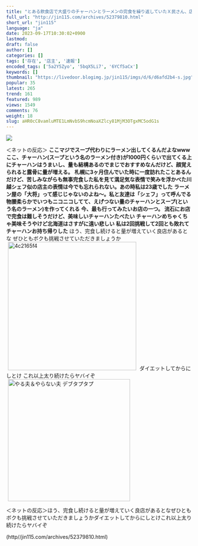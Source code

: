 ```yaml
---
title: "とある飲食店で大盛りのチャーハンとラーメンの完食を繰り返していたＸ民さん、店主に存在をマークされてヤバイことになるｗｗｗｗｗ "
full_url: "http://jin115.com/archives/52379810.html"
short_url: "jin115"
language: "ja"
date: 2023-09-17T10:30:02+0900
lastmod: 
draft: false
author: []
categories: []
tags: ['存在', '店主', '速報']
encoded_tags: ['5a2Y5Zyo', '5bqX5Li7', '6YCf5aCx']
keywords: []
thumbnail: "https://livedoor.blogimg.jp/jin115/imgs/d/6/d6afd2b4-s.jpg"
popular: 35
latest: 265
trend: 161
featured: 989
views: 1549
comments: 76
weight: 18
slug: aHR0cC8vamluMTE1LmNvbS9hcmNoaXZlcy81MjM3OTgxMC5odG1s
---
```


![](https://livedoor.blogimg.jp/jin115/imgs/d/6/d6afd2b4-s.jpg)

<div><a name='more'></a> ＜ネットの反応＞ <b>ここマジでスープ代わりにラーメン出してくるんだよなwww</b> <b>ここ、チャーハン(スープという名のラーメン付き)が1000円くらいで出てくる上にチャーハンはうまいし、量も結構あるのでまじでおすすめなんだけど、顔覚えられると露骨に量が増える。</b> <b>札幌に3ヶ月住んでいた時に一度訪れたことあるんだけど、苦しみながらも無事完食した私を見て満足気な表情で笑みを浮かべた川越シェフ似の店主の表情は今でも忘れられない。あの時私は23歳でした</b> <b>ラーメン屋の「大将」って感じじゃないのよね〜。私と友達は「シェフ」って呼んでる 物腰柔らかでいつもニコニコしてて、えげつない量のチャーハンとスープ(という名のラーメン)を作ってくれる</b> <b>今、最も行ってみたいお店の一つ。 流石にお店で完食は難しそうだけど、美味しいチャーハンたべたい</b> <b>チャーハンめちゃくちゃ美味そうやけど北海道はさすがに遠い悲しい</b> <b>私は2回挑戦して2回とも敗れてチャーハンお持ち帰りした</b> ほう、完食し続けると量が増えていく良店があるとな ぜひともボクも挑戦させていただきましょうか <img src='https//livedoor.blogimg.jp/jin115/imgs/7/1/71686992.gif' alt='4c2165f4' width='348' border='0' hspace='5' class='pict'> ダイエットしてからにしとけ これ以上太り続けたらヤバイぞ <img src='https//livedoor.blogimg.jp/jin115/imgs/d/d/ddd83610.gif' alt='やる夫＆やらない夫 デブタプタプ' width='331' border='0' hspace='5' class='pict'> <p>＜ネットの反応＞ほう、完食し続けると量が増えていく良店があるとなぜひともボクも挑戦させていただきましょうかダイエットしてからにしとけこれ以上太り続けたらヤバイぞ</p></div>

(http//jin115.com/archives/52379810.html)

